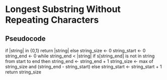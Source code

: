 # Longest Substring Without Repeating Characters

## Pseudocode

if |string| in {0,1} 
    return |string|
else
    string_size <- 0
    string_start <- 0
    string_end <- 0
    while string_end < |string|
        if s[string_end] is not in string from start to end then
            string_end <- string_end + 1
            string_size <- max of string_size and (string_end - string_start)
        else
            string_start <- string_start + 1
    return string_size